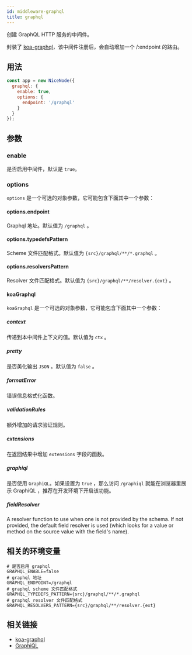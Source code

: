 ```yaml
---
id: middleware-graphql
title: graphql
---
```


创建 GraphQL HTTP 服务的中间件。

封装了 [koa-graphql](https://github.com/chentsulin/koa-graphql)，该中间件注册后，会自动增加一个 /:endpoint 的路由。

## 用法
```js
const app = new NiceNode({
  graphql: {
    enable: true,
    options: {
      endpoint: '/graphql'
    }
  }
});
```

## 参数

### enable
是否启用中间件，默认是 `true`。

### options
`options` 是一个可选的对象参数，它可能包含下面其中一个参数：

#### options.endpoint
Graphql 地址。默认值为 `/graphql` 。

#### options.typedefsPattern
Scheme 文件匹配格式。默认值为 `{src}/graphql/**/*.graphql` 。

#### options.resolversPattern
Resolver 文件匹配格式。默认值为 `{src}/graphql/**/resolver.{ext}` 。

#### koaGraphql
`koaGraphql` 是一个可选的对象参数，它可能包含下面其中一个参数：

##### context
传递到本中间件上下文的值。默认值为 `ctx` 。

##### pretty
是否美化输出 `JSON` 。默认值为 `false` 。

##### formatError
错误信息格式化函数。

##### validationRules
额外增加的请求验证规则。

##### extensions
在返回结果中增加 `extensions` 字段的函数。

##### graphiql
是否使用 `GraphiQL`。如果设置为 `true` ，那么访问 `/graphiql` 就能在浏览器里展示 GraphiQL ，推荐在开发环境下开启该功能。

##### fieldResolver
A resolver function to use when one is not provided by the schema. If not provided, the default field resolver is used (which looks for a value or method on the source value with the field's name).

## 相关的环境变量
```
# 是否启用 graphql
GRAPHQL_ENABLE=false
# graphql 地址
GRAPHQL_ENDPOINT=/graphql
# graphql scheme 文件匹配格式
GRAPHQL_TYPEDEFS_PATTERN={src}/graphql/**/*.graphql
# graphql resolver 文件匹配格式
GRAPHQL_RESOLVERS_PATTERN={src}/graphql/**/resolver.{ext}
```

## 相关链接
- [koa-graphql](https://www.npmjs.com/package/koa-graphql)
- [GraphiQL](https://github.com/graphql/graphiql)